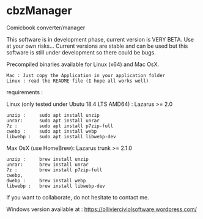# cbzManager
Comicbook converter/manager

This software is in development phase, current version is VERY BETA. Use at your own risks...
Current versions are stable and can be used but this software is still under development so there could be bugs.

Precompiled binaries available for Linux (x64) and Mac OsX.

	Mac : Just copy the Application in your application folder
	Linux : read the README file (I hope all works well)

requirements :

Linux (only tested under Ubutu 18.4 LTS AMD64) :
Lazarus >= 2.0

	unzip : 	sudo apt install unzip
	unrar: 		sudo apt install unrar
	7z : 		sudo apt install p7zip-full
	cwebp : 	sudo apt install webp
	libwebp : 	sudo apt install libwebp-dev

Max OsX (use HomeBrew):
Lazarus trunk >= 2.1.0

	unzip : 	brew install unzip
	unrar: 		brew install unrar
	7z : 		brew install p7zip-full
	cwebp,
	dwebp : 	brew install webp
	libwebp : 	brew install libwebp-dev

If you want to collaborate, do not hesitate to contact me.

Windows version available at  : https://ollivierciviolsoftware.wordpress.com/
